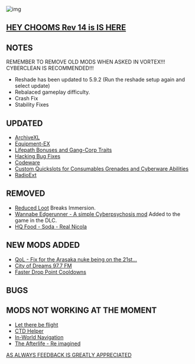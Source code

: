 ![img](https://s11.gifyu.com/images/Cuty-od-Dreams-Logo-YellowUP.png)


[HEY CHOOMS Rev 14 is IS HERE](https://)
-

NOTES
-

REMEMBER TO REMOVE OLD MODS WHEN ASKED IN VORTEX!!! 
CYBERCLEAN IS RECOMMENDED!!!

- Reshade has been updated to 5.9.2 (Run the reshade setup again and select update)
- Rebalaced gameplay difficulty.
- Crash Fix
- Stability Fixes

UPDATED
-

- [ArchiveXL](https://www.nexusmods.com/cyberpunk2077/mods/4198)
- [Equipment-EX](https://www.nexusmods.com/cyberpunk2077/mods/6945?tab=description)
- [Lifepath Bonuses and Gang-Corp Traits](https://www.nexusmods.com/cyberpunk2077/mods/2217)
- [Hacking Bug Fixes](https://www.nexusmods.com/cyberpunk2077/mods/7000?tab=description)
- [Codeware](https://www.nexusmods.com/cyberpunk2077/mods/7780)
- [Custom Quickslots for Consumables Grenades and Cyberware Abilities](https://www.nexusmods.com/cyberpunk2077/mods/3096)
- [RadioExt](https://www.nexusmods.com/cyberpunk2077/mods/4591)

REMOVED
-

- [Reduced Loot](https://www.nexusmods.com/cyberpunk2077/mods/2678) Breaks Immersion.
- [Wannabe Edgerunner - A simple Cyberpsychosis mod](https://www.nexusmods.com/cyberpunk2077/mods/5646) Added to the game in the DLC.
- [HQ Food - Soda - Real Nicola](https://www.nexusmods.com/cyberpunk2077/mods/8491)

NEW MODS ADDED 
-

- [QoL - Fix for the Arasaka nuke being on the 21st...](https://www.nexusmods.com/cyberpunk2077/mods/9004?tab=description)
- [City of Dreams 97.7 FM](https://www.nexusmods.com/cyberpunk2077/mods/9053)
- [Faster Drop Point Cooldowns](https://www.nexusmods.com/cyberpunk2077/mods/9049)

BUGS
-


MODS NOT WORKING AT THE MOMENT 
-

- [Let there be flight](https://)
- [CTD Helper](https://)
- [In-World Navigation](https://)
- [The Afterlife - Re imagined](https://)

[AS ALWAYS FEEDBACK IS GREATLY APPRECIATED](https://)
